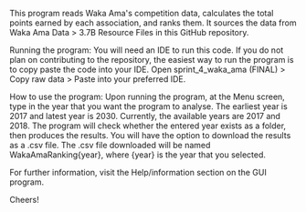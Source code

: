 This program reads Waka Ama's competition data, calculates the total points earned by each association, and ranks them. It sources the data from Waka Ama Data > 3.7B Resource Files in this GitHub repository.

Running the program:
You will need an IDE to run this code.
If you do not plan on contributing to the repository, the easiest way to run the program is to copy paste the code into your IDE. Open sprint_4_waka_ama (FINAL) > Copy raw data > Paste into your preferred IDE.

How to use the program:
Upon running the program, at the Menu screen, type in the year that you want the program to analyse. The earliest year is 2017 and latest year is 2030. Currently, the available years are 2017 and 2018. The program will check whether the entered year exists as a folder, then produces the results. You will have the option to download the results as a .csv file. The .csv file downloaded will be named WakaAmaRanking{year}, where {year} is the year that you selected.

For further information, visit the Help/information section on the GUI program.

Cheers!
